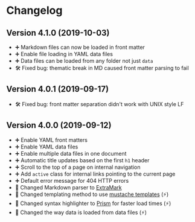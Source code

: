# Changelog

## Version 4.1.0 (2019-10-03)

- ➕ Markdown files can now be loaded in front matter
- ➕ Enable file loading in YAML data files
- ➕ Data files can be loaded from any folder not just `data`
- 🛠️ Fixed bug: thematic break in MD caused front matter parsing to fail

## Version 4.0.1 (2019-09-17)

- 🛠️ Fixed bug: front matter separation didn't work with UNIX style LF

## Version 4.0.0 (2019-09-12)

- ➕ Enable YAML front matters
- ➕ Enable YAML data files
- ➕ Enable multiple data files in one document
- ➕ Automatic title updates based on the first `h1` header
- ➕ Scroll to the top of a page on internal navigation
- ➕ Add `active` class for internal links pointing to the current page
- ➕ Default error message for 404 HTTP errors
- 🔁 Changed Markdown parser to [ExtraMark](https://github.com/vimtaai/extramark)
- 🔁 Changed templating method to use [mustache templates](http://mustache.github.io/) (⚡)
- 🔁 Changed syntax highlighter to [Prism](https://prismjs.com/) for faster load times (⚡)
- 🔁 Changed the way data is loaded from data files (⚡)
